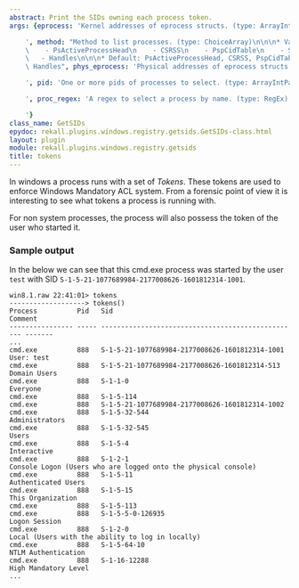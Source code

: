 ```yaml
---
abstract: Print the SIDs owning each process token.
args: {eprocess: 'Kernel addresses of eprocess structs. (type: ArrayIntParser)

    ', method: "Method to list processes. (type: ChoiceArray)\n\n\n* Valid Choices:\n\
    \    - PsActiveProcessHead\n    - CSRSS\n    - PspCidTable\n    - Sessions\n \
    \   - Handles\n\n\n* Default: PsActiveProcessHead, CSRSS, PspCidTable, Sessions,\
    \ Handles", phys_eprocess: 'Physical addresses of eprocess structs. (type: ArrayIntParser)

    ', pid: 'One or more pids of processes to select. (type: ArrayIntParser)

    ', proc_regex: 'A regex to select a process by name. (type: RegEx)

    '}
class_name: GetSIDs
epydoc: rekall.plugins.windows.registry.getsids.GetSIDs-class.html
layout: plugin
module: rekall.plugins.windows.registry.getsids
title: tokens
---
```


In windows a process runs with a set of *Tokens*. These tokens are used to
enforce Windows Mandatory ACL system. From a forensic point of view it is
interesting to see what tokens a process is running with.

For non system processes, the process will also possess the token of the user
who started it.

### Sample output

In the below we can see that this cmd.exe process was started by the user `test`
with SID `S-1-5-21-1077689984-2177008626-1601812314-1001`.

```
win8.1.raw 22:41:01> tokens
-------------------> tokens()
Process          Pid   Sid                                                Comment
---------------- ----- -------------------------------------------------- -------
...
cmd.exe          888   S-1-5-21-1077689984-2177008626-1601812314-1001     User: test
cmd.exe          888   S-1-5-21-1077689984-2177008626-1601812314-513      Domain Users
cmd.exe          888   S-1-1-0                                            Everyone
cmd.exe          888   S-1-5-114
cmd.exe          888   S-1-5-21-1077689984-2177008626-1601812314-1002
cmd.exe          888   S-1-5-32-544                                       Administrators
cmd.exe          888   S-1-5-32-545                                       Users
cmd.exe          888   S-1-5-4                                            Interactive
cmd.exe          888   S-1-2-1                                            Console Logon (Users who are logged onto the physical console)
cmd.exe          888   S-1-5-11                                           Authenticated Users
cmd.exe          888   S-1-5-15                                           This Organization
cmd.exe          888   S-1-5-113
cmd.exe          888   S-1-5-5-0-126935                                   Logon Session
cmd.exe          888   S-1-2-0                                            Local (Users with the ability to log in locally)
cmd.exe          888   S-1-5-64-10                                        NTLM Authentication
cmd.exe          888   S-1-16-12288                                       High Mandatory Level
...
```
